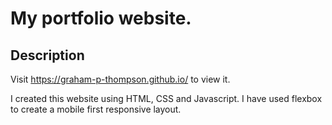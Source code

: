 # My portfolio website.

## Description

Visit https://graham-p-thompson.github.io/ to view it.

I created this website using HTML, CSS and Javascript. I have used flexbox to create a mobile first responsive layout.
